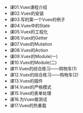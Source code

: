 
* 课01.Vuex课程介绍
* 课02.Vuex的安装
* 课03.写的第一个Vuex的例子
* 课04.Vuex中的State
* 课05.Vuex的工程化
* 课06.Vuex的Getter
* 课07.Vuex的Mutation
* 课08.Vuex的Action
* 课09.Vuex的Module(一)
* 课10.Vuex的Module(二)
* 课11.Vuex的综合练习——购物车(1)
* 课12.Vuex的综合练习——购物车(2)
* 课13.Vuex的插件
* 课14.Vuex的严格模式
* 课15.Vuex的表单处理
* 课16.为Vuex做测试
* 课17.Vuex的热重载





